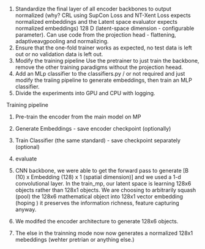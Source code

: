 1. Standardize the final layer of all encoder backbones to output normalized (why? CRL using SupCon Loss and NT-Xent Loss expects normalized embeddings and the Latent space evaluator expects normalized embeddings) 128 D (latent-space dimension - configurable parameter). Can use code from the projection head - flattening, adaptiveavgpooling and normalizing.
2. Ensure that the one-fold trainer works as expected, no test data is left out or no validation data is left out.
3. Modify the training pipeline Use the pretrainer to just train the backbone, remove the other training paradigms without the projection heead.
4. Add an MLp classifier to the classifiers.py / or not required and just modify the traiing pipeline to generate embeddings, then train an MLP classifier.
5. Divide the experiments into GPU and CPU with logging.





Training pipeline

1. Pre-train the encoder from the main model on MP
2. Generate Embeddings - save encoder checkpoint (optionally)
3. Train Classifier (the same standard) - save checkpoint separately (optional)
4. evaluate





1. CNN backbone, we were able to get the forward pass to generate [B (10) x Embedding (128) x 1 (spatial dimension)] and we used a 1-d convolutional layer. In the train_mp, our latent space is learning 128x6 objects rather than 128x1 objects. We are choosing to arbitrarily squash (pool) the 128x6 mathematical object into 128x1 vector embedding (hoping ) it preserves the information richness, feature capturing anyway.
2. We modifed the encoder architecture to generate 128x6 objects.
3. The else in the trainning mode now now generates a normalized 128x1 mebeddings (wehter pretrian or anything else.)